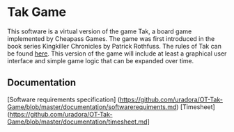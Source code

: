 # Tak Game

This software is a virtual version of the game Tak, a board game implemented by Cheapass Games. The game was first introduced in the book series Kingkiller Chronicles by Patrick Rothfuss. The rules of Tak can be found [here](http://cheapass.com/wp-content/uploads/2016/07/Tak-Beta-Rules.pdf). This version of the game will include at least a graphical user interface and simple game logic that can be expanded over time.

## Documentation

[Software requirements specification] (https://github.com/uradora/OT-Tak-Game/blob/master/documentation/softwarerequiments.md)
[Timesheet] (https://github.com/uradora/OT-Tak-Game/blob/master/documentation/timesheet.md]



